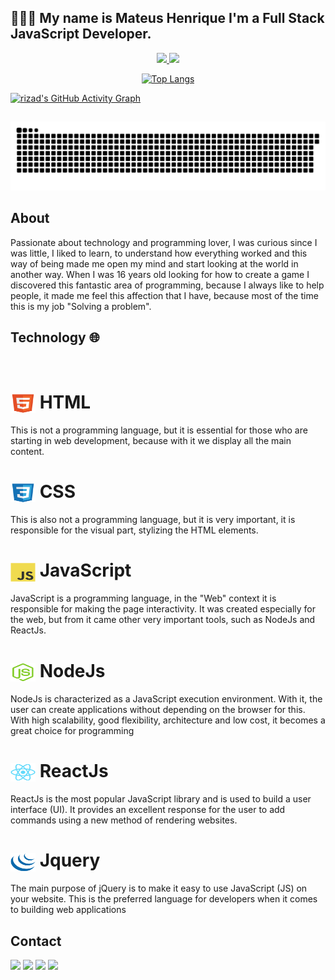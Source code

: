 
## 👨🏾‍💻 My name is Mateus Henrique I'm a Full Stack JavaScript Developer.


<div align="center">
  <a href="https://github.com/matdevz">
  <img height="160em" src="https://github-readme-stats.vercel.app/api?username=matdevz&show_icons=true&theme=dracula&include_all_commits=true&count_private=true"/>
    
  <img height="160em" src="https://github-readme-stats.vercel.app/api/top-langs/?username=matdevz&layout=compact&langs_count=7&theme=dracula"/>
    
  [![Top Langs](https://github-readme-stats.vercel.app/api/top-langs/?username=matdevz&langs_count=8)](https://github.com/matdevz/github-readme-stats)
   
</div>


[![rizad's GitHub Activity Graph](https://activity-graph.herokuapp.com/graph?username=matdevz&theme=dracula&custom_title=Contribution+Graph)](https://github.com/matdevz)
   ##
 
  ![Snake animation](https://github.com/matdevz/matdevz/blob/output/github-contribution-grid-snake.svg)



## About

<div>
    <p>Passionate about technology and programming lover, I was curious since I was little, I liked to learn, to understand how everything worked and this way of being made me open my mind and start looking at the world in another way. When I was 16 years old looking for how to create a game I discovered this fantastic area of ​​programming, because I always like to help people, it made me feel this affection that I have, because most of the time this is my job "Solving a problem".</p>
</div>


## Technology 🌐

<div style="display: inline_block"><br>

# <img align="center" alt="Mateus-HTML" height="30" width="40" src="https://raw.githubusercontent.com/devicons/devicon/master/icons/html5/html5-original.svg"> HTML

This is not a programming language, but it is essential for those who are starting in web development, because with it we display all the main content.

# <img align="center" alt="Mateus-CSS" height="30" width="40" src="https://raw.githubusercontent.com/devicons/devicon/master/icons/css3/css3-original.svg"> CSS

This is also not a programming language, but it is very important, it is responsible for the visual part, stylizing the HTML elements.

# <img align="center" alt="Mateus-Js" height="30" width="40" src="https://raw.githubusercontent.com/devicons/devicon/master/icons/javascript/javascript-original.svg"> JavaScript

JavaScript is a programming language, in the "Web" context it is responsible for making the page interactivity. It was created especially for the web, but from it came other very important tools, such as NodeJs and ReactJs.

# <img align="center" alt="Mateus-node" height="30" width="40" src="https://raw.githubusercontent.com/devicons/devicon/master/icons/nodejs/nodejs-original.svg"> NodeJs

NodeJs is characterized as a JavaScript execution environment. With it, the user can create applications without depending on the browser for this. With high scalability, good flexibility, architecture and low cost, it becomes a great choice for programming

# <img align="center" alt="Mateus-React" height="30" width="40" src="https://raw.githubusercontent.com/devicons/devicon/master/icons/react/react-original.svg"> ReactJs

ReactJs is the most popular JavaScript library and is used to build a user interface (UI). It provides an excellent response for the user to add commands using a new method of rendering websites.

# <img align="center" alt="Mateus-React" height="30" width="40" src="https://raw.githubusercontent.com/devicons/devicon/master/icons/jquery/jquery-original.svg"> Jquery

The main purpose of jQuery is to make it easy to use JavaScript (JS) on your website. This is the preferred language for developers when it comes to building web applications

</div>
  
 
 ## Contact
 
<div> 
  <a href="https://www.youtube.com/channel/UC-60rOmwaLp0yOOKU1Xf7VQ" target="_blank"><img src="https://img.shields.io/badge/YouTube-FF0000?style=for-the-badge&logo=youtube&logoColor=white" target="_blank"></a>
  <a href="https://instagram.com/mateushsx" target="_blank"><img src="https://img.shields.io/badge/-Instagram-%23E4405F?style=for-the-badge&logo=instagram&logoColor=white" target="_blank"></a>
  <a href = "mailto:contatomatdevz@gmail.com"><img src="https://img.shields.io/badge/-Gmail-%23333?style=for-the-badge&logo=gmail&logoColor=white" target="_blank"></a>
  <a href="https://www.linkedin.com/in/mateus-henrique-ab4374224/" target="_blank"><img src="https://img.shields.io/badge/-LinkedIn-%230077B5?style=for-the-badge&logo=linkedin&logoColor=white" target="_blank"></a>
</div>
